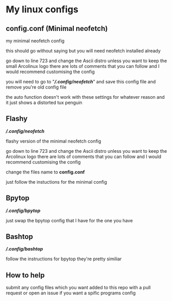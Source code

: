 # My linux configs

## config.conf (Minimal neofetch)

my minimal neofetch config

this should go without saying but you will need neofetch installed already

go down to line 723 and change the Ascii distro unless you want to keep the small Arcolinux logo there are lots of comments that you can follow and I would recommend customising the config

you will need to go to "**_/.config/neofetch_**" and save this config file and remove you're old config file

the auto function doesn't work with these settings for whatever reason and it just shows a distorted tux penguin

## Flashy

**_/.config/neofetch_**

flashy version of the minimal neofetch config

go down to line 723 and change the Ascii distro unless you want to keep the Arcolinux logo there are lots of comments that you can follow and I would recommend customising the config

change the files name to **config.conf**

just follow the instuctions for the minimal config

## Bpytop

**_/.config/bpytop_**

just swap the bpytop config that I have for the one you have

## Bashtop

**_/.config/bashtop_**

follow the instructions for bpytop they're pretty similiar

## How to help

submit any config files which you want added to this repo with a pull request or open an issue if you want a spific programs config
